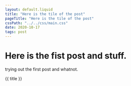```yaml
---
layout: default.liquid
title: "Here is the tile of the post"
pageTitle: "Here is the tile of the post"
cssPath: "../../css/main.css"
date: 2020-10-17
tags: post
---
```


# Here is the fist post and stuff.

trying out the first post and whatnot.  

{{ title }}